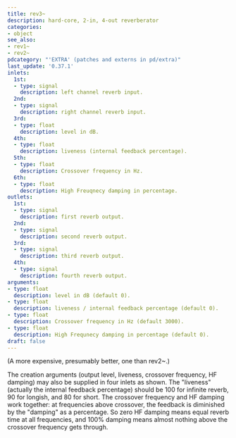 ```yaml
---
title: rev3~
description: hard-core, 2-in, 4-out reverberator
categories:
- object
see_also:
- rev1~
- rev2~
pdcategory: "'EXTRA' (patches and externs in pd/extra)"
last_update: '0.37.1'
inlets:
  1st:
  - type: signal
    description: left channel reverb input.
  2nd:
  - type: signal
    description: right channel reverb input.
  3rd:
  - type: float
    description: level in dB.
  4th:
  - type: float
    description: liveness (internal feedback percentage).
  5th:
  - type: float
    description: Crossover frequency in Hz.
  6th:
  - type: float
    description: High Freuqnecy damping in percentage.
outlets:
  1st:
  - type: signal
    description: first reverb output.
  2nd:
  - type: signal
    description: second reverb output.
  3rd:
  - type: signal
    description: third reverb output.
  4th:
  - type: signal
    description: fourth reverb output.
arguments:
- type: float
  description: level in dB (default 0).
- type: float
  description: liveness / internal feedback percentage (default 0).
- type: float
  description: Crossover frequency in Hz (default 3000).
- type: float
  description: High Frequnecy damping in percentage (default 0).
draft: false
---
```

(A more expensive, presumably better, one than rev2~.)

The creation arguments (output level, liveness, crossover frequency, HF damping) may also be supplied in four inlets as shown. The "liveness" (actually the internal feedback percentage) should be 100 for infinite reverb, 90 for longish, and 80 for short. The crossover frequency and HF damping work together: at frequencies above crossover, the feedback is diminished by the "damping" as a percentage. So zero HF damping means equal reverb time at all frequencies, and 100% damping means almost nothing above the crossover frequency gets through.